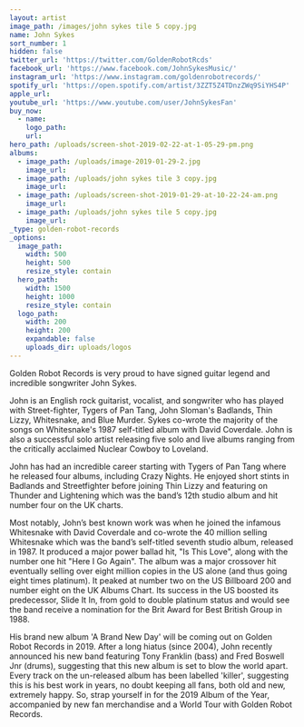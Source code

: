 ```yaml
---
layout: artist
image_path: /images/john sykes tile 5 copy.jpg
name: John Sykes
sort_number: 1
hidden: false
twitter_url: 'https://twitter.com/GoldenRobotRcds'
facebook_url: 'https://www.facebook.com/JohnSykesMusic/'
instagram_url: 'https://www.instagram.com/goldenrobotrecords/'
spotify_url: 'https://open.spotify.com/artist/3ZZT5Z4TDnzZWq9SiYHS4P'
apple_url:
youtube_url: 'https://www.youtube.com/user/JohnSykesFan'
buy_now:
  - name:
    logo_path:
    url:
hero_path: /uploads/screen-shot-2019-02-22-at-1-05-29-pm.png
albums:
  - image_path: /uploads/image-2019-01-29-2.jpg
    image_url:
  - image_path: /uploads/john sykes tile 3 copy.jpg
    image_url:
  - image_path: /uploads/screen-shot-2019-01-29-at-10-22-24-am.png
    image_url:
  - image_path: /uploads/john sykes tile 5 copy.jpg
    image_url:
_type: golden-robot-records
_options:
  image_path:
    width: 500
    height: 500
    resize_style: contain
  hero_path:
    width: 1500
    height: 1000
    resize_style: contain
  logo_path:
    width: 200
    height: 200
    expandable: false
    uploads_dir: uploads/logos
---
```


Golden Robot Records is very proud to have signed guitar legend and incredible songwriter John Sykes.

John is an English rock guitarist, vocalist, and songwriter who has played with Street-fighter, Tygers of Pan Tang, John Sloman's Badlands, Thin Lizzy, Whitesnake, and Blue Murder. Sykes co-wrote the majority of the songs on Whitesnake's 1987 self-titled album with David Coverdale. John is also a successful solo artist releasing five solo and live albums ranging from the critically acclaimed Nuclear Cowboy to Loveland.

John has had an incredible career starting with Tygers of Pan Tang where he released four albums, including Crazy Nights. He enjoyed short stints in Badlands and Streetfighter before joining Thin Lizzy and featuring on Thunder and Lightening which was the band’s 12th studio album and hit number four on the UK charts. 

Most notably, John’s best known work was when he joined the infamous Whitesnake with David Coverdale and co-wrote the 40 million selling Whitesnake which was the band’s self-titled seventh studio album, released in 1987. It produced a major power ballad hit, "Is This Love", along with the number one hit "Here I Go Again". The album was a major crossover hit eventually selling over eight million copies in the US alone (and thus going eight times platinum). It peaked at number two on the US Billboard 200 and number eight on the UK Albums Chart. Its success in the US boosted its predecessor, Slide It In, from gold to double platinum status and would see the band receive a nomination for the Brit Award for Best British Group in 1988.

His brand new album 'A Brand New Day' will be coming out on Golden Robot Records in 2019. After a long hiatus (since 2004), John recently announced his new band featuring Tony Franklin (bass) and Fred Boswell Jnr (drums), suggesting that this new album is set to blow the world apart. Every track on the un-released album has been labelled 'killer', suggesting this is his best work in years, no doubt keeping all fans, both old and new, extremely happy. So, strap yourself in for the 2019 Album of the Year, accompanied by new fan merchandise and a World Tour with Golden Robot Records.